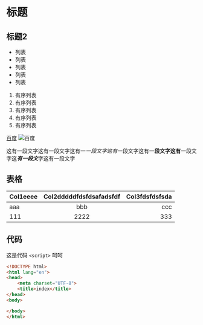 # 标题
## 标题2


* 列表
* 列表
* 列表
* 列表
* 列表

1. 有序列表
1. 有序列表
1. 有序列表
1. 有序列表
1. 有序列表



[百度](http://www.baidu.com)
![百度](https://ss0.bdstatic.com/5aV1bjqh_Q23odCf/static/superman/img/logo/logo_white_fe6da1ec.png)

这有一段文字这有一段文字这有一*一段文字这有*一段文字这有一**段文字这有**一段文字这***有一段文***字这有一段文字

## 表格
|Col1eeee|Col2dddddfdsfdsafadsfdf|Col3fdsfdsfsda|
|---|:---:|---:|
| aaa | bbb|ccc|
| 111| 2222|333|


## 代码

这是代码 `<script>` 呵呵

```html
<!DOCTYPE html>
<html lang="en">
<head>
    <meta charset="UTF-8">
    <title>index</title>
</head>
<body>

</body>
</html>

```
